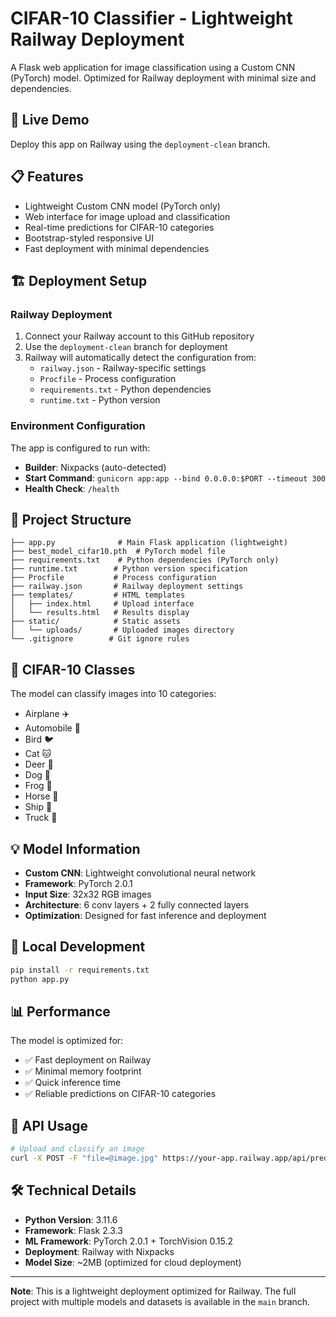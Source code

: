 # CIFAR-10 Classifier - Lightweight Railway Deployment

A Flask web application for image classification using a Custom CNN (PyTorch) model.
Optimized for Railway deployment with minimal size and dependencies.

## 🚀 Live Demo
Deploy this app on Railway using the `deployment-clean` branch.

## 📋 Features
- Lightweight Custom CNN model (PyTorch only)
- Web interface for image upload and classification
- Real-time predictions for CIFAR-10 categories
- Bootstrap-styled responsive UI
- Fast deployment with minimal dependencies

## 🏗️ Deployment Setup

### Railway Deployment
1. Connect your Railway account to this GitHub repository
2. Use the `deployment-clean` branch for deployment
3. Railway will automatically detect the configuration from:
   - `railway.json` - Railway-specific settings
   - `Procfile` - Process configuration
   - `requirements.txt` - Python dependencies
   - `runtime.txt` - Python version

### Environment Configuration
The app is configured to run with:
- **Builder**: Nixpacks (auto-detected)
- **Start Command**: `gunicorn app:app --bind 0.0.0.0:$PORT --timeout 300`
- **Health Check**: `/health`

## 📁 Project Structure
```
├── app.py              # Main Flask application (lightweight)
├── best_model_cifar10.pth  # PyTorch model file
├── requirements.txt    # Python dependencies (PyTorch only)
├── runtime.txt        # Python version specification
├── Procfile           # Process configuration
├── railway.json       # Railway deployment settings
├── templates/         # HTML templates
│   ├── index.html     # Upload interface
│   └── results.html   # Results display
├── static/            # Static assets
│   └── uploads/       # Uploaded images directory
└── .gitignore        # Git ignore rules
```

## 🎯 CIFAR-10 Classes
The model can classify images into 10 categories:
- Airplane ✈️
- Automobile 🚗
- Bird 🐦
- Cat 🐱
- Deer 🦌
- Dog 🐶
- Frog 🐸
- Horse 🐴
- Ship 🚢
- Truck 🚛

## 💡 Model Information
- **Custom CNN**: Lightweight convolutional neural network
- **Framework**: PyTorch 2.0.1
- **Input Size**: 32x32 RGB images
- **Architecture**: 6 conv layers + 2 fully connected layers
- **Optimization**: Designed for fast inference and deployment

## 🔧 Local Development
```bash
pip install -r requirements.txt
python app.py
```

## 📊 Performance
The model is optimized for:
- ✅ Fast deployment on Railway
- ✅ Minimal memory footprint  
- ✅ Quick inference time
- ✅ Reliable predictions on CIFAR-10 categories

## 🚀 API Usage
```bash
# Upload and classify an image
curl -X POST -F "file=@image.jpg" https://your-app.railway.app/api/predict
```

## 🛠️ Technical Details
- **Python Version**: 3.11.6
- **Framework**: Flask 2.3.3
- **ML Framework**: PyTorch 2.0.1 + TorchVision 0.15.2
- **Deployment**: Railway with Nixpacks
- **Model Size**: ~2MB (optimized for cloud deployment)

---
**Note**: This is a lightweight deployment optimized for Railway. The full project with multiple models and datasets is available in the `main` branch.